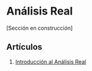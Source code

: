 # Análisis Real

[Sección en construcción]


## Artículos

1. [Introducción al Análisis Real](analisisReal1.md)
